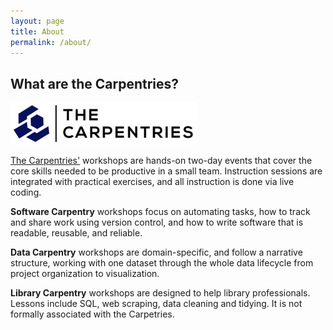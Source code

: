 ```yaml
---
layout: page
title: About
permalink: /about/
---
```

## What are the Carpentries?
![The Carpentries Logo](/images/tC.png)

[The Carpentries'](https://carpentries.org/) workshops are hands-on two-day events that cover the core skills needed to be productive in a small team. Instruction sessions are integrated with practical exercises, and all instruction is done via live coding.

**Software Carpentry** workshops focus on automating tasks, how to track and share work using version control, and how to write software that is readable, reusable, and reliable.

**Data Carpentry** workshops are domain-specific, and follow a narrative structure, working with one dataset through the whole data lifecycle from project organization to visualization.
 
**Library Carpentry** workshops are designed to help library professionals. Lessons include SQL, web scraping, data cleaning and tidying. It is not formally associated with the Carpetries. 
